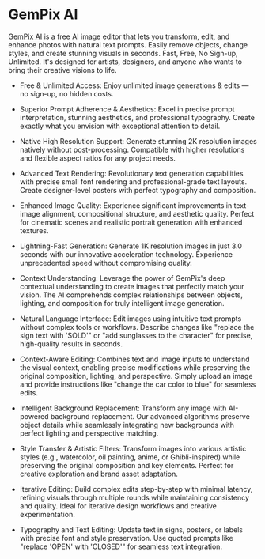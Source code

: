 # GemPix AI

[GemPix AI](https://gempix.ai/) is a free AI image editor that lets you transform, edit, and enhance photos with natural text prompts. Easily remove objects, change styles, and create stunning visuals in seconds. Fast, Free, No Sign-up, Unlimited. It's designed for artists, designers, and anyone who wants to bring their creative visions to life.

- Free & Unlimited Access: Enjoy unlimited image generations & edits — no sign-up, no hidden costs.

- Superior Prompt Adherence & Aesthetics: Excel in precise prompt interpretation, stunning aesthetics, and professional typography. Create exactly what you envision with exceptional attention to detail.

- Native High Resolution Support: Generate stunning 2K resolution images natively without post-processing. Compatible with higher resolutions and flexible aspect ratios for any project needs.

- Advanced Text Rendering: Revolutionary text generation capabilities with precise small font rendering and professional-grade text layouts. Create designer-level posters with perfect typography and composition.

- Enhanced Image Quality: Experience significant improvements in text-image alignment, compositional structure, and aesthetic quality. Perfect for cinematic scenes and realistic portrait generation with enhanced textures.

- Lightning-Fast Generation: Generate 1K resolution images in just 3.0 seconds with our innovative acceleration technology. Experience unprecedented speed without compromising quality.

- Context Understanding: Leverage the power of GemPix's deep contextual understanding to create images that perfectly match your vision. The AI comprehends complex relationships between objects, lighting, and composition for truly intelligent image generation.

- Natural Language Interface: Edit images using intuitive text prompts without complex tools or workflows. Describe changes like "replace the sign text with 'SOLD'" or "add sunglasses to the character" for precise, high-quality results in seconds.

- Context-Aware Editing: Combines text and image inputs to understand the visual context, enabling precise modifications while preserving the original composition, lighting, and perspective. Simply upload an image and provide instructions like "change the car color to blue" for seamless edits.

- Intelligent Background Replacement: Transform any image with AI-powered background replacement. Our advanced algorithms preserve object details while seamlessly integrating new backgrounds with perfect lighting and perspective matching.

- Style Transfer & Artistic Filters: Transform images into various artistic styles (e.g., watercolor, oil painting, anime, or Ghibli-inspired) while preserving the original composition and key elements. Perfect for creative exploration and brand asset adaptation.

- Iterative Editing: Build complex edits step-by-step with minimal latency, refining visuals through multiple rounds while maintaining consistency and quality. Ideal for iterative design workflows and creative experimentation.

- Typography and Text Editing: Update text in signs, posters, or labels with precise font and style preservation. Use quoted prompts like "replace 'OPEN' with 'CLOSED'" for seamless text integration.

